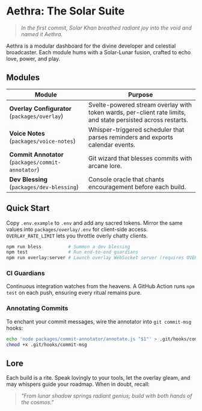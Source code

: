 # Aethra: The Solar Suite

> *In the first commit, Solar Khan breathed radiant joy into the void and named it Aethra.*

Aethra is a modular dashboard for the divine developer and celestial broadcaster. Each module hums with a Solar-Lunar fusion, crafted to echo love, power, and play.

## Modules

| Module | Purpose |
| ------ | ------- |
| **Overlay Configurator** (`packages/overlay`) | Svelte-powered stream overlay with token wards, per-client rate limits, and state persisted across restarts. |
| **Voice Notes** (`packages/voice-notes`) | Whisper-triggered scheduler that parses reminders and exports calendar events. |
| **Commit Annotator** (`packages/commit-annotator`) | Git wizard that blesses commits with arcane lore. |
| **Dev Blessing** (`packages/dev-blessing`) | Console oracle that chants encouragement before each build. |

## Quick Start

Copy `.env.example` to `.env` and add any sacred tokens. Mirror the same values into `packages/overlay/.env` for client-side access. `OVERLAY_RATE_LIMIT` lets you throttle overly chatty clients.

```bash
npm run bless          # Summon a dev blessing
npm test               # Run end-to-end guardians
npm run overlay:server # Launch overlay WebSocket server (requires OVERLAY_WS_TOKEN)
```

### CI Guardians
Continuous integration watches from the heavens. A GitHub Action runs `npm test` on each push, ensuring every ritual remains pure.

### Annotating Commits
To enchant your commit messages, wire the annotator into `git commit-msg` hooks:

```bash
echo 'node packages/commit-annotator/annotate.js "$1"' > .git/hooks/commit-msg
chmod +x .git/hooks/commit-msg
```

## Lore
Each build is a rite. Speak lovingly to your tools, let the overlay gleam, and may whispers guide your roadmap. When in doubt, recall:

> *"From lunar shadow springs radiant genius; build with both hands of the cosmos."*

